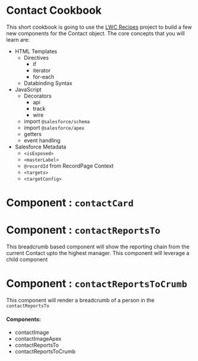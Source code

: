 # Contact Cookbook

This short cookbook is going to use the [LWC Recipes](https://github.com/trailheadapps/lwc-recipes) project to build a few new components for the Contact object. The core concepts that you will learn are:

- HTML Templates
  - Directives
    - if
    - iterator
    - for-each
  - Databinding Syntax
- JavaScript
  - Decorators
    - api
    - track
    - wire
  - import `@salesforce/schema`
  - import `@salesforce/apex`
  - getters
  - event handling
- Salesforce Metadata
  - `<isExposed>`
  - `<masterLabel>`
  - `@recordId` from RecordPage Context
  - `<targets>`
  - `<targetConfig>`

# Component : `contactCard`

# Component : `contactReportsTo`

This breadcrumb based component will show the reporting chain from the current Contact upto the highest manager. This component will leverage a child component

# Component : `contactReportsToCrumb`

This component will render a breadcrumb of a person in the `contactReportsTo`

#### Components:

- contactImage
- contactImageApex
- contactReportsTo
- contactReportsToCrumb
